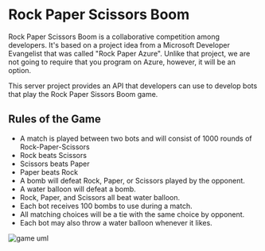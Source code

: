 # Rock Paper Scissors Boom

Rock Paper Scissors Boom is a collaborative competition among developers. It's based on a project idea from a Microsoft Developer Evangelist that was called "Rock Paper Azure". Unlike that project, we are not going to require that you program on Azure, however, it will be an option.

This server project provides an API that developers can use to develop bots that play the Rock Paper Sissors Boom game.

## Rules of the Game

 * A match is played between two bots and will consist of 1000 rounds of Rock-Paper-Scissors
 * Rock beats Scissors
 * Scissors beats Paper
 * Paper beats Rock
 * A bomb will defeat Rock, Paper, or Scissors played by the opponent.
 * A water balloon will defeat a bomb.
 * Rock, Paper, and Scissors all beat water balloon.
 * Each bot receives 100 bombs to use during a match.
 * All matching choices will be a tie with the same choice by opponent.
 * Each bot may also throw a water balloon whenever it likes.

![game uml][game_diagram]

[game_diagram]:(docs/game_diagram.png)